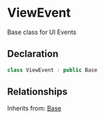 # ViewEvent

Base class for UI Events

## Declaration

```C++
class ViewEvent : public Base
```

## Relationships

Inherits from: [Base](../foundation/base.md)
 